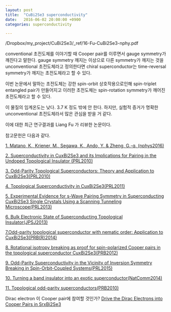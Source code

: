 ```yaml
---
layout: post
title:  "CuBi2Se3 superconductivity"
date:   2016-06-02 20:00:00 +0900
categories: superconductivity

---
```


/Dropbox/my_project/CuBi2Se3/_ref/16-Fu-CuBi2Se3-nphy.pdf

conventional 초전도체를 이야기할 때 Cooper pair를 이루면서 gauge symmetry가 깨진다고 말한다. 
gauge symmetry 깨지는 이상으로 다른 symmetry가 깨지는 것을 unconventional 초전도체라고 정의한다면 chiral superconductor는 time-reversal symmetry가 깨지는 초전도체라고 할 수 있다.

이번 논문에서 말하는 초전도체는 강한 spin-orbit 상호작용으로인해 spin-triplet entangled pair가 만들어지고 이러한 초전도체는 spin-rotation symmetry가 깨어진 초전도체라고 할 수 있다. 

이 물질의 임계온도는 낮다. 3.7 K 정도 밖에 안 한다. 하지만, 실험적 증거가 명확한 unconventional 초전도체라서 많은 관심을 받을 거 같다. 

이에 대한 최근 연구결과를  Liang Fu 가 리뷰한 논문이다.

참고문헌은 다음과 같다.

[1. Matano, K., Kriener, M., Segawa, K., Ando, Y. & Zheng, G.-q. (nphys2016)](http://www.nature.com/nphys/journal/vaop/ncurrent/full/nphys3781.html)

[2. Superconductivity in CuxBi2Se3 and its Implications for Pairing in the Undoped Topological Insulator (PRL2010) ](http://journals.aps.org/prl/abstract/10.1103/PhysRevLett.104.057001)

[3. Odd-Parity Topological Superconductors: Theory and Application to CuxBi2Se3(PRL2010)](http://journals.aps.org/prl/abstract/10.1103/PhysRevLett.105.097001)

[4. Topological Superconductivity in CuxBi2Se3(PRL2011)](http://journals.aps.org/prl/abstract/10.1103/PhysRevLett.107.217001)

[5. Experimental Evidence for s-Wave Pairing Symmetry in Superconducting CuxBi2Se3 Single Crystals Using a Scanning Tunneling Microscope(PRL2013)](http://journals.aps.org/prl/abstract/10.1103/PhysRevLett.110.117001)

[6. Bulk Electronic State of Superconducting Topological Insulator(JPSJ2013)](http://journals.jps.jp/doi/abs/10.7566/JPSJ.82.044704)

[7.Odd-parity topological superconductor with nematic order: Application to CuxBi2Se3(PRB(R)2014) ](http://journals.aps.org/prb/abstract/10.1103/PhysRevB.90.100509)
 
[8. Rotational isotropy breaking as proof for spin-polarized Cooper pairs in the topological superconductor CuxBi2Se3(PRB2012)](http://journals.aps.org/prb/abstract/10.1103/PhysRevB.86.094507)

[9. Odd-Parity Superconductivity in the Vicinity of Inversion Symmetry Breaking in Spin-Orbit-Coupled Systems(PRL2015)](http://journals.aps.org/prl/abstract/10.1103/PhysRevLett.115.207002)


[10. Turning a band insulator into an exotic superconductor(NatComm2014)](http://www.nature.com/ncomms/2014/140711/ncomms5144/full/ncomms5144.html)

[11. Topological odd-parity superconductors(PRB2010) ](http://journals.aps.org/prb/abstract/10.1103/PhysRevB.81.220504)



Dirac electron 이 Cooper pair에 참여할 것인가?
[Drive the Dirac Electrons into Cooper Pairs in SrxBi2Se3](https://arxiv.org/ftp/arxiv/papers/1604/1604.08198.pdf)